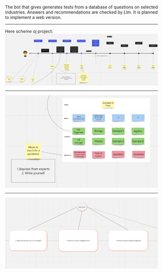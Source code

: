 The bot that gives generates tests from a database of questions on selected industries. Answers and recommendations are checked by Llm. It is planned to implement a web version.

----
Here scheme oj project:
![stage1](https://github.com/artur2525/llm_tests_bot/blob/main/miro1.png)

----
![stage2](https://github.com/artur2525/llm_tests_bot/blob/main/miro2.png)

----
![stage3](https://github.com/artur2525/llm_tests_bot/blob/main/miro3.png)
